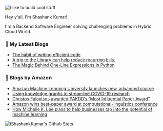 ![I like to build cool stuff](https://res.cloudinary.com/dt8g3rhcy/image/upload/v1595929574/i_like_to_build_cool_shit._1_nzbwjh.png)

Hey y'all, I'm Shashank Kumar! 

I'm a Backend Software Engineer solving challenging problems in Hybrid Cloud World.

### 📕 My Latest Blogs
<!-- BLOG-POST-LIST:START -->
- [The habit of writing efficient code](https://medium.com/@ishashankkumar/the-habit-of-writing-efficient-code-153b05f04269?source=rss-d24dda280d5f------2)
- [A trip to the Library can help reduce recurring bills.](https://medium.com/swlh/a-trip-to-the-library-can-help-reduce-recurring-bills-23bca495cdf5?source=rss-d24dda280d5f------2)
- [The Magic Behind One-Line Expressions in Python](https://medium.com/swlh/the-magic-behind-one-line-expressions-in-python-816c10180c5c?source=rss-d24dda280d5f------2)
<!-- BLOG-POST-LIST:END -->

### 📕 Blogs by Amazon
<!-- AMAZON-BLOG-POST-LIST:START -->
- [Amazon Machine Learning University launches new, advanced course](https://www.amazon.science/latest-news/amazon-machine-learning-university-launches-new-advanced-course)
- [Using knowledge graphs to streamline COVID-19 research](https://www.amazon.science/blog/using-knowledge-graphs-to-streamline-covid-19-research)
- [Christos Faloutsos awarded PAKDD’s “Most Influential Paper Award”](https://www.amazon.science/latest-news/christos-faloutsos-awarded-pakdds-most-influential-paper-award)
- [Amazon wins best-paper award at computational-linguistics conference](https://www.amazon.science/blog/amazon-wins-best-paper-award-at-computational-linguistics-conference)
- [How Michelle K. Lee plans to help businesses tap into the potential of machine learning](https://www.amazon.science/working-at-amazon/how-michelle-k-lee-plans-to-help-businesses-tap-into-the-potential-of-machine-learning)
<!-- AMAZON-BLOG-POST-LIST:END -->



<img align="center" alt="iShashankKumar's Github Stats" src="https://github-readme-stats.vercel.app/api?username=ishashankkumar&show_icons=true&hide_border=true" />
